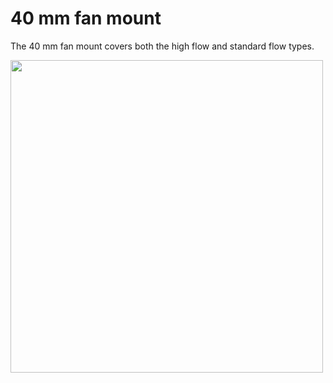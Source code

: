 # 40 mm fan mount

The 40 mm fan mount covers both the high flow and standard flow types.


<img src="https://github.com/KoenVanduffel/CR6-DragonMounts/blob/main/BowdenSetup/40%20mm%20fan/CR6%20Bowden%20setup%20&%20Dragon%20hotend%20nut%20mounts%20+%2040%20mm%20fan.png" width="500">
